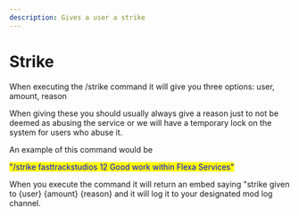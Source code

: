 ```yaml
---
description: Gives a user a strike
---
```


# Strike

When executing the /strike command it will give you three options: user, amount, reason

When giving these you should usually always give a reason just to not be deemed as abusing the service or we will have a temporary lock on the system for users who abuse it.

An example of this command would be

<mark style="color:blue;">"/strike fasttrackstudios 12 Good work within Flexa Services"</mark>

When you execute the command it will return an embed saying "strike given to {user} {amount} {reason} and it will log it to your designated mod log channel.
